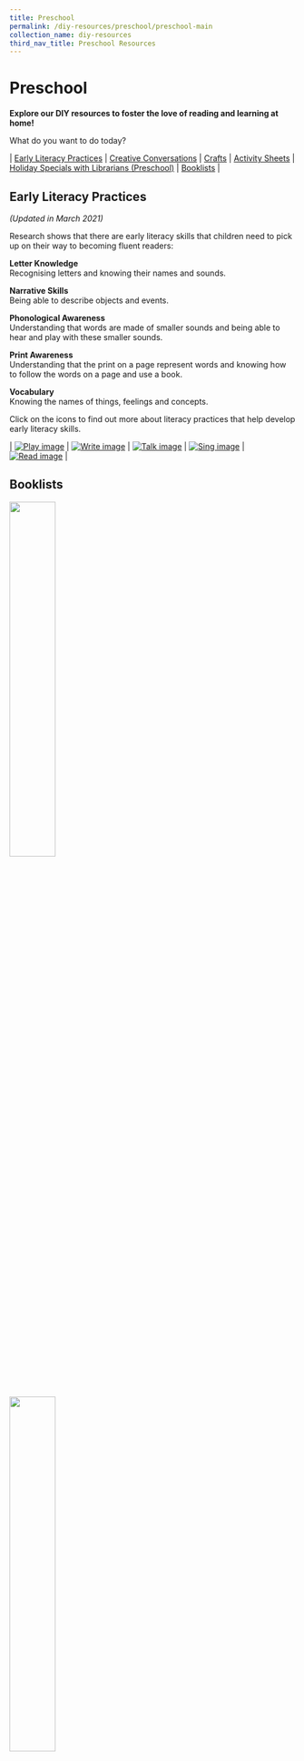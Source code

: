 ```yaml
---
title: Preschool
permalink: /diy-resources/preschool/preschool-main
collection_name: diy-resources
third_nav_title: Preschool Resources
---
```

# **Preschool**

**Explore our DIY resources to foster the love of reading and learning at home!**

What do you want to do today?

| [Early Literacy Practices](#early-literacy-practices) | [Creative Conversations](#creative-conversations) | [Crafts](#crafts) | [Activity Sheets](#activity-sheets) | [Holiday Specials with Librarians (Preschool)](#holiday-specials-with-librarians-preschool) | [Booklists](#booklists) |

## **Early Literacy Practices**

_(Updated in March 2021)_

Research shows that there are early literacy skills that children need to pick up on their way to becoming fluent readers:

**Letter Knowledge** <br>
Recognising letters and knowing their names and sounds.

**Narrative Skills** <br>
Being able to describe objects and events.

**Phonological Awareness** <br>
Understanding that words are made of smaller sounds and being able to hear and play with these smaller sounds.

**Print Awareness** <br>
Understanding that the print on a page represent words and knowing how to follow the words on a page and use a book.

**Vocabulary** <br>
Knowing the names of things, feelings and concepts.

Click on the icons to find out more about literacy practices that help develop early literacy skills.

| [![Play image](/images/diyresources/preschool/EarlyReadPrac_Play.png)](/diy-resources/preschool/preschool-play) | [![Write image](/images/diyresources/preschool/EarlyReadPrac_Write.png)](/diy-resources/preschool/preschool-write) | [![Talk image](/images/diyresources/preschool/EarlyReadPrac_Talk.png)](/diy-resources/preschool/preschool-talk) | [![Sing image](/images/diyresources/preschool/EarlyReadPrac_Sing.png)](/diy-resources/preschool/preschool-sing) | [![Read image](/images/diyresources/preschool/EarlyReadPrac_Read.png)](/diy-resources/preschool/preschool-read) |

## **Booklists**

<a href="/images/diyresources/preschool/Sharity-NLB-list-kids.pdf"><img src="/images/diyresources/preschool/Sharity-Kids-Booklist.jpg" style="width:40%"></a>

<a href="/images/diyresources/preschool/Sharity-NLB-list_seniors.pdf"><img src="/images/diyresources/preschool/Sharity-Seniors-Booklist.jpg" style="width:40%"></a>

## **Creative Conversations**

### **October Issue**

<a href="/images/diyresources/preschool/Creative-Conversations-Oct-Newsletter-eDM_A4.pdf"><img src="/images/diyresources/preschool/Creative-Conversations-Oct-preview.jpg" style="width: 30%;"></a>

### **August Issue**

<a href="/images/diyresources/preschool/Creative-Conversations-August-Newsletter-eDM_A4.pdf"><img src="/images/diyresources/preschool/Creative-Conversations-August-Newsletter-thumbnail-1.jpg" style="width: 30%;"></a>

### **June Issue**

<a href="/images/diyresources/preschool/Creative-Conversations-June-Newsletter-eDM_A4.pdf"><img src="/images/diyresources/preschool/Creative-Conversations_June-Issue.jpg" style="width: 30%;"></a>

### **April Issue**

<a href="/images/diyresources/preschool/Creative-Conversations-April-Newsletter-eDM_A4.pdf"><img src="/images/diyresources/preschool/ECDA-Newsletter_April-Issue.jpg" style="width: 30%;"></a>

## **Crafts**

### **Holiday Specials with Librarians!**

<a href="/diy-resources/preschool/preschool-holiday-special"><img src="/images/diyresources/preschool/lion-crown-preview.jpg" style="width: 30%;"></a>

<center>Make your own Lion Paper Crown!</center>

<a href="/diy-resources/preschool/preschool-holiday-special"><img src="/images/diyresources/preschool/Vegetable-Garden_small-pic.jpg" style="width: 30%;"></a>

<center>Make your own colourful vegetable garden!</center>


<a href="/diy-resources/preschool/preschool-holiday-special"><img src="/images/diyresources/preschool/Solar-System-Mobile.jpg" style="width: 30%;"></a>

<center>Zoom into space with your own Solar System mobile!</center>

<a href="/diy-resources/preschool/preschool-holiday-special"><img src="/images/diyresources/preschool/dragonbookcorner.jpg" style="width: 30%;"></a>

<center> Enter the magical world of dragons with your own special book corner!</center>

### **Storytime with our Librarians!**

<img src="/images/diyresources/preschool/Happy-or-Grumpy-Make-Your-Own-Puppet.png" style="width: 30%" alt="Make your own puppet image">

<center>Happy or Grumpy – Make Your Own Puppet! <br>
A special storytelling activity for parent and child.</center>

## **Activity Sheets**

(Click on the images to download the activity sheets)

<a href="/images/diyresources/preschool/Early-Read_Classroom.pdf"><img src="/images/diyresources/preschool/Classroom_4May.jpg" style="width: 30%;"></a>

<center>Have fun decorating the classroom!</center>

<a href="/images/diyresources/preschool/NLB_PAGE21_FA.pdf"><img src="/images/diyresources/preschool/Snakes-and-Ladders.png" style="width: 30%;"></a>

<center>Let’s play Snakes and Ladders together!</center>

<a href="/images/diyresources/preschool/NLB_PAGE20_FA.pdf"><img src="/images/diyresources/preschool/The-Very-Busy-Spider.png" style="width: 30%;"></a>

<center>Help the Very Busy Spider make her web!</center>

<a href="/images/diyresources/preschool/Early-READ_Counting-Activity.pdf"><img src="/images/diyresources/preschool/Counting_2.jpg" style="width: 30%;"></a>

<center>Let’s count to ten together!</center>

<a href="/images/diyresources/preschool/Early-READ_Space-Activity.pdf"><img src="/images/diyresources/preschool/Space_2.jpg" style="width: 30%;"></a>

<center>Learn about space and create your own rocket.</center>

<a href="/images/diyresources/preschool/Early-READ_Shapes-Activity.pdf"><img src="/images/diyresources/preschool/Shapes_2.jpg" style="width: 30%;"></a>

<center>Learn about different shapes.</center>

<a href="/images/diyresources/preschool/Early-READ_Animals-Activity.pdf"><img src="/images/diyresources/preschool/Animals.jpg" style="width: 30%;"></a>

<center>Create animal masks and a mini zoo.</center>

<a href="/images/diyresources/preschool/Early-READ_Rabbit.pdf"><img src="/images/diyresources/preschool/Rabbit-colouring.jpg" style="width: 30%;"></a>

<center>Fill in the spaces with the correct colours.</center>

<a href="/images/diyresources/preschool/Early-READ_Monkey.pdf"><img src="/images/diyresources/preschool/Monkey_Clothes.jpg" style="width: 30%;"></a>

<center>Help Monkey get ready for an adventure.</center>

<a href="/images/diyresources/preschool/Shark-activity-compressed.pdf"><img src="/images/diyresources/preschool/Shark.jpg" style="width: 30%;"></a>

<center>Meet the animals that live in the sea.</center>

<a href="/images/diyresources/preschool/Bus-activity-compressed.pdf"><img src="/images/diyresources/preschool/bus-activity_thumbnail.jpg" style="width: 30%;"></a>

<center>Let’s make our own school bus!</center>

<a href="/images/diyresources/preschool/Zebra_Fruitsandveggies.pdf"><img src="/images/diyresources/preschool/Zebra-thumbnail.jpg" style="width: 30%;"></a>

<center>Stay healthy with fruits and vegetables.</center>

<a href="/images/diyresources/preschool/Early-READ_Friends.pdf"><img src="/images/diyresources/preschool/Friends-Sing.jpg" style="width: 30%;"></a>

<center>Let’s sing together!</center>

<a href="/images/diyresources/preschool/Early-READ_FriendsPhoto.pdf"><img src="/images/diyresources/preschool/Friends_Photo.jpg" style="width: 30%;"></a>

<center>Frame a photo of your friends or family.</center>